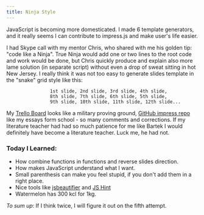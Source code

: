 ```yaml
--- 
title: Ninja Style
---
```


JavaScript is becoming more domesticated. I made 6 template generators, and it really seems I can contribute to impress.js and make user's life easier. 

I had Skype call with my mentor Chris, who shared with me his golden tip: "code like a Ninja". True Ninja would add one or two lines to the root code and work would be done, but Chris quickly produce and explain also more lame solution (in separate script) without even a drop of sweat sitting in hot New Jersey. I really think it was not too easy to generate slides template in the "snake" grid style like this:

					1st slide, 2nd slide, 3rd slide, 4th slide,
					8th slide, 7th slide, 6th slide, 5th slide,
					9th slide, 10th slide, 11th slide, 12th slide...

My [Trello Board](https://trello.com/b/Bi7XqDyM/impress-js-summer-of-code) looks like a military proving ground, [GitHub impress repo](https://github.com/lipenco/theme-impress/commit/77a454becafb577d176983b6af1eb59ca19a7fdb#commitcomment-3636545) like my essays form school - so many comments and corrections. If my literature teacher had had so much patience for me like Bartek I would definitely have become a literature teacher. Luck me, he had not. 


### Today I Learned:
* How combine functions in functions and reverse slides direction.
* How makes JavaScript understand what I want.
* Small parenthesis can make you feel stupid, if you don't add them in a right place.
* Nice tools like [jsbeautifier](http://jsbeautifier.org/) and [JS Hint](http://jshint.com/)
* Watermelon has 300 kcl for 1kg. 

_To sum up_:
If I think twice, I will figure it out on the fifth attempt.
